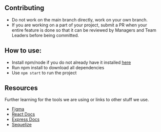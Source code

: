 ## Contributing
* Do not work on the main branch directly, work on your own branch.
* If you are working on a part of your project, submit a PR when your entire feature
  is done so that it can be reviewed by Managers and Team Leaders before being committed.


## How to use:
* Install npm/node if you do not already have it installed [here](https://nodejs.org/en/download)
* Run npm install to download all dependencies
* Use `npm start` to run the project
  
## Resources
Further learning for the tools we are using or links to other stuff we use.
  
 * [Figma](https://www.figma.com/file/IWqzrTlf0xV8O1M3G8rldM/Student-Enrollment-Platform---SWE?type=design&node-id=0%3A1&mode=design&t=4TCzbT35dAltGejj-1)
 * [React Docs](https://react.dev/learn)
 * [Express Docs](https://expressjs.com/en/guide/routing.html)
 * [Sequelize](https://sequelize.org/docs/v6/getting-started/)
